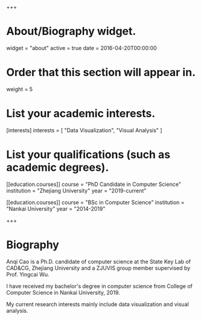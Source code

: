 +++
# About/Biography widget.
widget = "about"
active = true
date = 2016-04-20T00:00:00

# Order that this section will appear in.
weight = 5

# List your academic interests.
[interests]
  interests = [
    "Data Visualization",
    "Visual Analysis"
  ]

# List your qualifications (such as academic degrees).
[[education.courses]]
  course = "PhD Candidate in Computer Science"
  institution = "Zhejiang University"
  year = "2019-current"

[[education.courses]]
  course = "BSc in Computer Science"
  institution = "Nankai University"
  year = "2014-2019"
 
+++

# Biography

Anqi Cao is a Ph.D. candidate of computer science at the State Key Lab of CAD&CG, Zhejiang University and a ZJUVIS group member supervised by Prof. Yingcai Wu.

I have received my bachelor's degree in computer science from College of Computer Science in Nankai University, 2019.

My current research interests mainly include data visualization and visual analysis.
